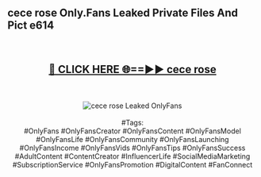 <h2>cece rose Only.Fans Leaked Private Files And Pict e614</h2>
<br>
<div align="center">
<h2><a href="https://mediafiles.top/cece_rose" rel="nofollow">🔴 CLICK HERE 🌐==►► cece rose</a></h2>
<br>
<br>
<a href="https://mediafiles.top/cece_rose" rel="nofollow" data-target="animated-image.originalLink"><img src="https://i.ibb.co.com/WyWwxjT/player-gif2.gif" alt="cece rose Leaked OnlyFans" style="max-width: 100%; display: inline-block;" data-target="animated-image.originalImage"></a>
<br><br>
#Tags:
<br>
#OnlyFans #OnlyFansCreator #OnlyFansContent #OnlyFansModel #OnlyFansLife #OnlyFansCommunity #OnlyFansLaunching #OnlyFansIncome #OnlyFansVids #OnlyFansTips #OnlyFansSuccess #AdultContent #ContentCreator #InfluencerLife #SocialMediaMarketing #SubscriptionService #OnlyFansPromotion #DigitalContent #FanConnect
</div>
<br>